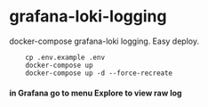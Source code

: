 # grafana-loki-logging
docker-compose grafana-loki logging. Easy deploy.


```script
    cp .env.example .env
    docker-compose up
    docker-compose up -d --force-recreate
```

#### in Grafana go to menu Explore to view raw log